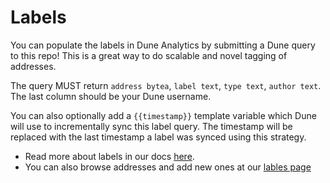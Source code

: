 # Labels

You can populate the labels in Dune Analytics by submitting a Dune query to this repo! This is a great way to do scalable and novel tagging of addresses.

The query MUST return `address bytea`, `label text`, `type text`, `author text`. The last column should be your Dune username.

You can also optionally add a `{{timestamp}}` template variable which Dune will use to incrementally sync this label query. The timestamp will be replaced with the last timestamp a label was synced using this strategy.

* Read more about labels in our docs [here](https://hackmd.io/k71ZUSTxQVKGqOcvR6OXnw?view#%F0%9F%93%A5-Adding-labels).
* You can also browse addresses and add new ones at our [lables page](https://duneanalytics.com/labels) 

